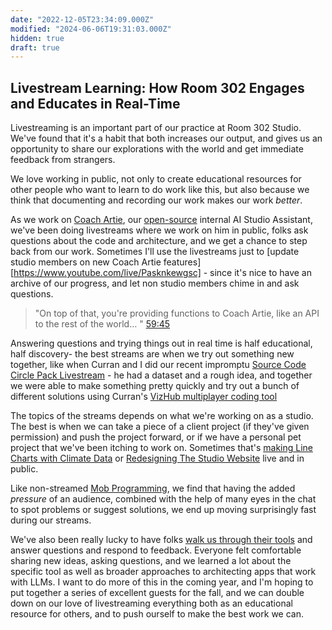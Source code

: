 ```yaml
---
date: "2022-12-05T23:34:09.000Z"
modified: "2024-06-06T19:31:03.000Z"
hidden: true
draft: true
---
```

## Livestream Learning: How Room 302 Engages and Educates in Real-Time

Livestreaming is an important part of our practice at Room 302 Studio. We've found that it's a habit that both increases our output, and gives us an opportunity to share our explorations with the world and get immediate feedback from strangers.

We love working in public, not only to create educational resources for other people who want to learn to do work like this, but also because we think that documenting and recording our work makes our work *better*.

As we work on [Coach Artie](https://coachartiebot.com), our [open-source](https://github.com/room302studio/coachartie) internal AI Studio Assistant, we've been doing livestreams where we work on him in public, folks ask questions about the code and architecture, and we get a chance to step back from our work. Sometimes I'll use the livestreams just to [update studio members on new Coach Artie features][https://www.youtube.com/live/Pasknkewgsc] - since it's nice to have an archive of our progress, and let non studio members chime in and ask questions.

>"On top of that, you're providing functions to Coach Artie, like an API to the rest of the world… " [59:45](https://www.youtube.com/live/Pasknkewgsc?si=L2wbRwCv7bXkASR4&t=3585)

Answering questions and trying things out in real time is half educational, half discovery- the best streams are when we try out something new together, like when Curran and I did our recent impromptu [Source Code Circle Pack Livestream](https://www.youtube.com/watch?v=Firc4uIE35Q) - he had a dataset and a rough idea, and together we were able to make something pretty quickly and try out a bunch of different solutions using Curran's [VizHub multiplayer coding tool](https://vizhub.com)

The topics of the streams depends on what we're working on as a studio. The best is when we can take a piece of a client project (if they've given permission) and push the project forward, or if we have a personal pet project that we've been itching to work on. Sometimes that's [making Line Charts with Climate Data](https://www.youtube.com/live/rvrqCYpSspA) or [Redesigning The Studio Website](https://www.youtube.com/live/qiShoEgYf5A) live and in public.

Like non-streamed [Mob Programming](https://en.wikipedia.org/wiki/Team_programming), we find that having the added *pressure* of an audience, combined with the help of many eyes in the chat to spot problems or suggest solutions, we end up moving surprisingly fast during our streams.

We've also been really lucky to have folks [walk us through their tools](https://www.youtube.com/live/Ho0rRkLq_uc) and answer questions and respond to feedback. Everyone felt comfortable sharing new ideas, asking questions, and we learned a lot about the specific tool as well as broader approaches to architecting apps that work with LLMs. I want to do more of this in the coming year, and I'm hoping to put together a series of excellent guests for the fall, and we can double down on our love of livestreaming everything both as an educational resource for others, and to push ourself to make the best work we can.
